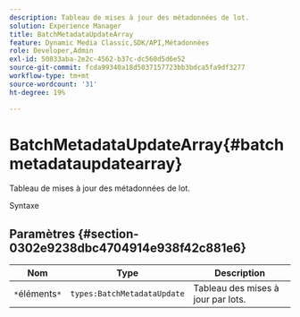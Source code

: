 ```yaml
---
description: Tableau de mises à jour des métadonnées de lot.
solution: Experience Manager
title: BatchMetadataUpdateArray
feature: Dynamic Media Classic,SDK/API,Métadonnées
role: Developer,Admin
exl-id: 50833aba-2e2c-4562-b37c-dc560d5d6e52
source-git-commit: fcda99340a18d5037157723bb3bdca5fa9df3277
workflow-type: tm+mt
source-wordcount: '31'
ht-degree: 19%

---
```


# BatchMetadataUpdateArray{#batchmetadataupdatearray}

Tableau de mises à jour des métadonnées de lot.

Syntaxe

## Paramètres {#section-0302e9238dbc4704914e938f42c881e6}

| Nom | Type | Description |
|---|---|---|
| `*`éléments`*` | `types:BatchMetadataUpdate` | Tableau des mises à jour par lots. |
